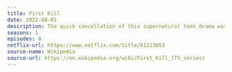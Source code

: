 ```yaml
---
title: First Kill
date: 2022-08-01
description: The quick cancellation of this supernatural teen drama was a surprise after its strong reception by fans.
seasons: 1
episodes: 8
netflix-url: https://www.netflix.com/title/81213653
source-name: Wikipedia  
source-url: https://en.wikipedia.org/wiki/First_Kill_(TV_series)
---
```


